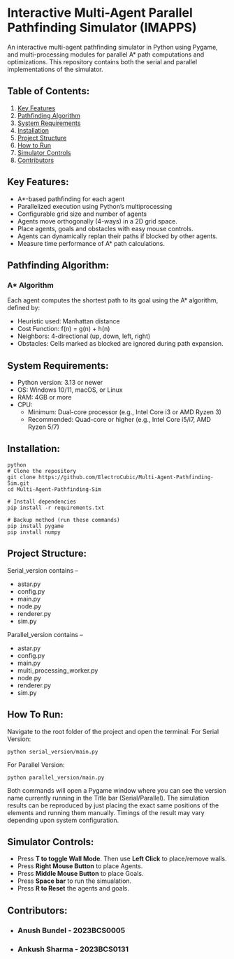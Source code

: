 # Interactive Multi-Agent Parallel Pathfinding Simulator (IMAPPS)
An interactive multi-agent pathfinding simulator in Python using Pygame, and multi-processing modules for parallel A* path computations and optimizations. This repository contains both the serial and parallel implementations of the simulator.

## Table of Contents:
1) [Key Features](#Key-Features)
2) [Pathfinding Algorithm](#Pathfinding-Algorithm)
3) [System Requirements](#System-Requirements)
4) [Installation](#Installation)
5) [Project Structure](#Project-Structure)
6) [How to Run](#How-to-Run)
7) [Simulator Controls](#Simulator-Controls)
8) [Contributors](#Contributors)

## Key Features:
- A*-based pathfinding for each agent
- Parallelized execution using Python’s multiprocessing
- Configurable grid size and number of agents
- Agents move orthogonally (4-ways) in a 2D grid space.
- Place agents, goals and obstacles with easy mouse controls.
- Agents can dynamically replan their paths if blocked by other agents.
- Measure time performance of A* path calculations.

## Pathfinding Algorithm:
### A* Algorithm

Each agent computes the shortest path to its goal using the A* algorithm, defined by: <br>
- Heuristic used: Manhattan distance <br>
- Cost Function: f(n) = g(n) + h(n) <br>
- Neighbors: 4-directional (up, down, left, right) <br>
- Obstacles: Cells marked as blocked are ignored during path expansion. <br>

## System Requirements:
- Python version: 3.13 or newer
- OS: Windows 10/11, macOS, or Linux
- RAM: 4GB or more
- CPU:  
  - Minimum: Dual-core processor (e.g., Intel Core i3 or AMD Ryzen 3)  
  - Recommended: Quad-core or higher (e.g., Intel Core i5/i7, AMD Ryzen 5/7)

## Installation:
```
python
# Clone the repository
git clone https://github.com/ElectroCubic/Multi-Agent-Pathfinding-Sim.git
cd Multi-Agent-Pathfinding-Sim

# Install dependencies
pip install -r requirements.txt

# Backup method (run these commands)
pip install pygame
pip install numpy
```

## Project Structure:
Serial_version contains –
- astar.py
- config.py
- main.py
- node.py
- renderer.py
- sim.py

Parallel_version contains –
- astar.py
- config.py
- main.py
- multi_processing_worker.py
- node.py
- renderer.py
- sim.py

## How To Run:
Navigate to the root folder of the project and open the terminal:
For Serial Version:
```
python serial_version/main.py
```
For Parallel Version:
```
python parallel_version/main.py
```

Both commands will open a Pygame window where you can see the version name currently running in the Title bar (Serial/Parallel).
The simulation results can be reproduced by just placing the exact same positions of the elements and running them manually. Timings of the result may vary depending upon system configuration.

## Simulator Controls:
- Press **T to toggle Wall Mode**. Then use **Left Click** to place/remove walls.
- Press **Right Mouse Button** to place Agents.
- Press **Middle Mouse Button** to place Goals.
- Press **Space bar** to run the simualation.
- Press **R to Reset** the agents and goals.

## Contributors: 
- ### Anush Bundel - 2023BCS0005
- ### Ankush Sharma - 2023BCS0131
